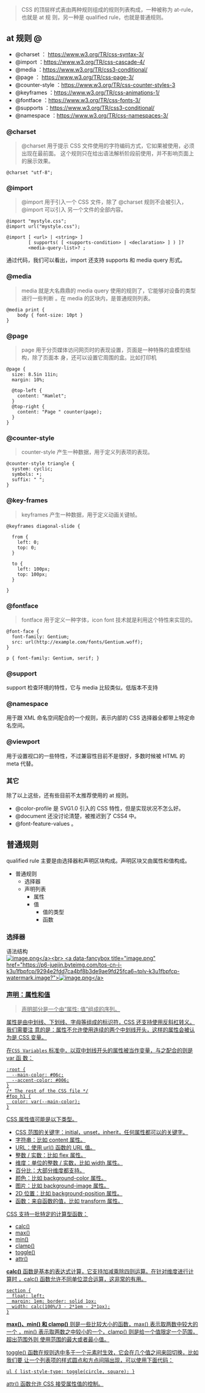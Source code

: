 > CSS 的顶层样式表由两种规则组成的规则列表构成，一种被称为 at-rule，也就是 at 规
> 则，另一种是 qualified rule，也就是普通规则。

## at 规则 @

- @charset ： https://www.w3.org/TR/css-syntax-3/
- @import ：https://www.w3.org/TR/css-cascade-4/
- @media ：https://www.w3.org/TR/css3-conditional/
- @page ： https://www.w3.org/TR/css-page-3/
- @counter-style ：https://www.w3.org/TR/css-counter-styles-3
- @keyframes ：https://www.w3.org/TR/css-animations-1/
- @fontface ：https://www.w3.org/TR/css-fonts-3/
- @supports ：https://www.w3.org/TR/css3-conditional/
- @namespace ：https://www.w3.org/TR/css-namespaces-3/

### @charset

> @charset 用于提示 CSS 文件使用的字符编码方式，它如果被使用，必须出现在最前面。
> 这个规则只在给出语法解析阶段前使用，并不影响页面上的展示效果。

```
@charset "utf-8";
```

### @import

> @import 用于引入一个 CSS 文件，除了 @charset 规则不会被引入，@import 可以引入
> 另一个文件的全部内容。

```
@import "mystyle.css";
@import url("mystyle.css");
```

```
@import [ <url> | <string> ]
        [ supports( [ <supports-condition> | <declaration> ] ) ]?
        <media-query-list>? ;
```

通过代码，我们可以看出，import 还支持 supports 和 media query 形式。

### @media

> media 就是大名鼎鼎的 media query 使用的规则了，它能够对设备的类型进行一些判断
> 。在 media 的区块内，是普通规则列表。

```
@media print {
    body { font-size: 10pt }
}
```

### @page

> page 用于分页媒体访问网页时的表现设置，页面是一种特殊的盒模型结构，除了页面本
> 身，还可以设置它周围的盒。比如打印机

```
@page {
  size: 8.5in 11in;
  margin: 10%;

  @top-left {
    content: "Hamlet";
  }
  @top-right {
    content: "Page " counter(page);
  }
}
```

### @counter-style

> counter-style 产生一种数据，用于定义列表项的表现。

```
@counter-style triangle {
  system: cyclic;
  symbols: ‣;
  suffix: " ";
}
```

### @key-frames

> keyframes 产生一种数据，用于定义动画关键帧。

```
@keyframes diagonal-slide {

  from {
    left: 0;
    top: 0;
  }

  to {
    left: 100px;
    top: 100px;
  }

}
```

### @fontface

> fontface 用于定义一种字体，icon font 技术就是利用这个特性来实现的。

```
@font-face {
  font-family: Gentium;
  src: url(http://example.com/fonts/Gentium.woff);
}

p { font-family: Gentium, serif; }
```

### @support

support 检查环境的特性，它与 media 比较类似。低版本不支持

### @namespace

用于跟 XML 命名空间配合的一个规则，表示内部的 CSS 选择器全都带上特定命名空间。

### @viewport

用于设置视口的一些特性，不过兼容性目前不是很好，多数时候被 HTML 的 meta 代替。

### 其它

除了以上这些，还有些目前不太推荐使用的 at 规则。

- @color-profile 是 SVG1.0 引入的 CSS 特性，但是实现状况不怎么好。
- @document 还没讨论清楚，被推迟到了 CSS4 中。
- @font-feature-values 。

## 普通规则

qualified rule 主要是由选择器和声明区块构成。声明区块又由属性和值构成。

- 普通规则
  - 选择器
  - 声明列表
    - 属性
    - 值
      - 值的类型
      - 函数

### 选择器

语法结构<br>
<a data-fancybox title="image.png" href="https://p6-juejin.byteimg.com/tos-cn-i-k3u1fbpfcp/3615a0fff44c479882a614b256dde600~tplv-k3u1fbpfcp-watermark.image?">![image.png](https://p6-juejin.byteimg.com/tos-cn-i-k3u1fbpfcp/3615a0fff44c479882a614b256dde600~tplv-k3u1fbpfcp-watermark.image?)</a><br>
<a data-fancybox title="image.png" href="https://p6-juejin.byteimg.com/tos-cn-i-k3u1fbpfcp/9294e2fdd7ca4bf8b3de9ae9fd25fca6~tplv-k3u1fbpfcp-watermark.image?">![image.png](https://p6-juejin.byteimg.com/tos-cn-i-k3u1fbpfcp/9294e2fdd7ca4bf8b3de9ae9fd25fca6~tplv-k3u1fbpfcp-watermark.image?)</a>

### 声明：属性和值

> 声明部分是一个由“属性: 值”组成的序列。

属性是由中划线、下划线、字母等组成的标识符，CSS 还支持使用反斜杠转义。我们需要注
意的是：属性不允许使用连续的两个中划线开头，这样的属性会被认为是 CSS 变量。

在`CSS Variables` 标准中，以双中划线开头的属性被当作变量，与之配合的则是 var 函
数：

```
:root {
  --main-color: #06c;
  --accent-color: #006;
}
/* The rest of the CSS file */
#foo h1 {
  color: var(--main-color);
}
```

CSS 属性值可能是以下类型。

- CSS 范围的关键字：initial，unset，inherit，任何属性都可以的关键字。
- 字符串：比如 content 属性。
- URL：使用 url() 函数的 URL 值。
- 整数 / 实数：比如 flex 属性。
- 维度：单位的整数 / 实数，比如 width 属性。
- 百分比：大部分维度都支持。
- 颜色：比如 background-color 属性。
- 图片：比如 background-image 属性。
- 2D 位置：比如 background-position 属性。
- 函数：来自函数的值，比如 transform 属性。

CSS 支持一批特定的计算型函数：

- calc()
- max()
- min()
- clamp()
- toggle()
- attr()

**calc()** 函数是基本的表达式计算，它支持加减乘除四则运算。在针对维度进行计算时
，calc() 函数允许不同单位混合运算，这非常的有用。

```
section {
  float: left;
  margin: 1em; border: solid 1px;
  width: calc(100%/3 - 2*1em - 2*1px);
}
```

**max()、min() 和 clamp()** 则是一些比较大小的函数，max() 表示取两数中较大的一个
，min() 表示取两数之中较小的一个，clamp() 则是给一个值限定一个范围，超出范围外则
使用范围的最大或者最小值。

toggle() 函数在规则选中多于一个元素时生效，它会在几个值之间来回切换，比如我们要
让一个列表项的样式圆点和方点间隔出现，可以使用下面代码：

```
ul { list-style-type: toggle(circle, square); }
```

attr() 函数允许 CSS 接受属性值的控制。
